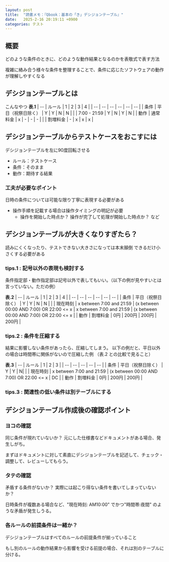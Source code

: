 ```yaml
---
layout: post
title:  "読書メモ：『Qbook：基本の「き」デシジョンテーブル』"
date:   2025-2-16 20:19:11 +0900
categories: テスト
---
```


## 概要
どのような条件のときに、どのような動作結果となるのかを表敬式で表す方法

複雑に絡み合う様々な条件を整理することで、条件に応じたソフトウェアの動作が理解しやすくなる

## デシジョンテーブルとは

こんなやつ
**表.1**
| -- | ルール | 1 | 2 | 3 | 4 |
| -- | -- | -- | -- | -- | -- |
| 条件 | 平日（祝祭日除く） | Y | Y | N | N |
|  | 7:00 - 21:59 | Y | N | Y | N |
| 動作 | 通常料金 | x | - | - | - |
|  | 割増料金 | - | x | x | x |

## デシジョンテーブルからテストケースをおこすには

デシジョンテーブルを左に90度回転させる
- ルール：テストケース
- 条件：そのまま
- 動作：期待する結果

### 工夫が必要なポイント
日時の条件については可能な限り丁寧に表現する必要がある
- 操作手順を記載する場合は操作タイミングの明記が必要
  - 操作を開始した時点か？ 操作が完了して処理が開始した時点か？ など

## デシジョンテーブルが大きくなりすぎたら？

読みにくくなったり、テストできない大きさになっては本末顛倒
できるだけ小さくする必要がある

### tips.1 : 記号以外の表現も検討する

条件指定部・動作指定部は記号以外で表してもいい。（以下の例が見やすいとは言っていない。ただの例）

**表.2**
| -- | ルール | 1 | 2 | 3 | 4 |
| -- | -- | -- | -- | -- | -- |
| 条件 | 平日（祝祭日除く） | Y | Y | N | N |
|  | 現在時刻 | x between 7:00 and 21:59 | (x between 00:00 AND 7:00) OR 22:00 <= x | x between 7:00 and 21:59 | (x between 00:00 AND 7:00) OR 22:00 <= x |
| 動作 | 割増料金 | 0円 | 200円 | 200円 | 200円 |

### tips.2 : 条件を圧縮する

結果に影響しない条件があったら、圧縮してしまう。
以下の例だと、平日以外の場合は時間帯に関係がないので圧縮した例
（表.2 との比較で見ること）

**表.3**
| -- | ルール | 1 | 2 | 3 |
| -- | -- | -- | -- | -- |
| 条件 | 平日（祝祭日除く） | Y | Y | N|
|  | 現在時刻 | x between 7:00 and 21:59 | (x between 00:00 AND 7:00) OR 22:00 <= x | DC |
| 動作 | 割増料金 | 0円 | 200円 | 200円 |

### tips.3 : 関連性の低い条件は別テーブルにする

## デシジョンテーブル作成後の確認ポイント

### ヨコの確認
同じ条件が現れていないか？
元にした仕様書などドキュメントがある場合、発生しがち。

まずはドキュメントに対して素直にデシジョンテーブルを記述して、チェック・調整して、レビューしてもらう。

### タテの確認
矛盾する条件がないか？
実際には起こり得ない条件を書いてしまっていないか？

日時条件が複数ある場合など、"現在時刻: AM10:00" でかつ"時間帯:夜間" のような矛盾が発生しうる。

### 各ルールの前提条件は一緒か？
デシジョンテーブルはすべてのルールの前提条件が揃っていること

もし別のルールの動作結果から影響を受ける前提の場合、それは別のテーブルに分ける。


